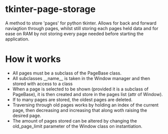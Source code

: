 # tkinter-page-storage
A method to store 'pages' for python tkinter. Allows for back and forward naviagtion through pages, whilst still storing each pages held data and for ease on RAM by not storing every page needed before starting the application.

# How it works
- All pages must be a subclass of the PageBase class.
- All subclasses \_\_name\_\_ is taken in the Window manager and then stored with access to a class
- When a page is selected to be shown (provided it is a subclass of PageBase), it is then created and store in the pages list (attr of Window).
- If to many pages are stored, the oldest pages are deleted.
- Traversing through old pages works by holding an index of the current page, then decreasing and increasing that along woth raising the desired page.
- The amount of pages stored can be altered by changing the old_page_limit parameter of the Window class on instantiation.
